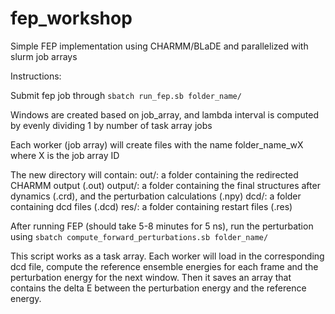 # fep_workshop

Simple FEP implementation using CHARMM/BLaDE and parallelized with slurm job arrays

Instructions:

Submit fep job through `sbatch run_fep.sb folder_name/`

Windows are created based on job_array, and lambda interval is computed by evenly dividing 1 by number of task array jobs

Each worker (job array) will create files with the name folder_name_wX where X is the job array ID

The new directory will contain:
out/: a folder containing the redirected CHARMM output (.out)
output/: a folder containing the final structures after dynamics (.crd), and the perturbation calculations (.npy)
dcd/: a folder containing dcd files (.dcd)
res/: a folder containing restart files (.res)

After running FEP (should take 5-8 minutes for 5 ns), run the perturbation using `sbatch compute_forward_perturbations.sb folder_name/`

This script works as a task array. Each worker will load in the corresponding dcd file, compute the reference ensemble energies for each frame and the perturbation energy for the next window.
Then it saves an array that contains the delta E between the perturbation energy and the reference energy.
